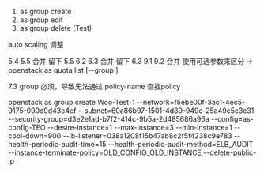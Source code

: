 1. as group create
2. as group edit
3. as group delete (Test)


auto scaling 调整

5.4 5.5 合并 留下 5.5
6.2 6.3 合并 留下 6.3
9.1 9.2 合并 使用可选参数来区分 -> openstack as quota list [--group <group>]


7.3 group 必须，导致无法通过 policy-name 查找policy

openstack as group create Woo-Test-1 --network=f5ebe00f-3ac1-4ec5-9175-090d9d43e4ef --subnet=60a86b97-1501-4d89-949c-25a49c5c3c31 --security-group=d3e2e1ad-b7f2-414c-9b5a-2d485686a96a --config=as-config-TEO --desire-instance=1 --max-instance=3 --min-instance=1 --cool-down=900 --lb-listener=038a1208f15b47ab8c2f5f4238c9e783 --health-periodic-audit-time=15 --health-periodic-audit-method=ELB_AUDIT --instance-terminate-policy=OLD_CONFIG_OLD_INSTANCE --delete-public-ip